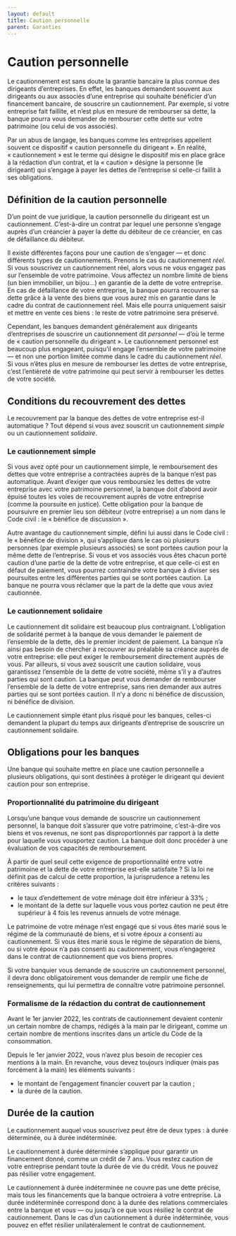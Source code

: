 ```yaml
---
layout: default
title: Caution personnelle
parent: Garanties
---
```


# Caution personnelle

Le cautionnement est sans doute la garantie bancaire la plus connue des dirigeants d’entreprises. En effet, les banques demandent souvent aux dirigeants ou aux associés d’une entreprise qui souhaite bénéficier d’un financement bancaire, de souscrire un cautionnement. Par exemple, si votre entreprise fait faillite, et n’est plus en mesure de rembourser sa dette, la banque pourra vous demander de rembourser cette dette sur votre patrimoine (ou celui de vos associés).

Par un abus de langage, les banques comme les entreprises appellent souvent ce dispositif « caution personnelle du dirigeant ». En réalité, « cautionnement » est le terme qui désigne le dispositif mis en place grâce à la rédaction d’un contrat, et la « caution » désigne la personne (le dirigeant) qui s’engage à payer les dettes de l’entreprise si celle-ci faillit à ses obligations.

## Définition de la caution personnelle

D’un point de vue juridique, la caution personnelle du dirigeant est un cautionnement. C’est-à-dire un contrat par lequel une personne s’engage auprès d’un créancier à payer la dette du débiteur de ce créancier, en cas de défaillance du débiteur.

Il existe différentes façons pour une caution de s’engager — et donc différents types de cautionnements. Prenons le cas du cautionnement _réel_. Si vous souscrivez un cautionnement réel, alors vous ne vous engagez pas sur l’ensemble de votre patrimoine. Vous affectez un nombre limité de biens (un bien immobilier, un bijou…) en garantie de la dette de votre entreprise. En cas de défaillance de votre entreprise, la banque pourra recouvrer sa dette grâce à la vente des biens que vous aurez mis en garantie dans le cadre du contrat de cautionnement réel. Mais elle pourra uniquement saisir et mettre en vente ces biens : le reste de votre patrimoine sera préservé.

Cependant, les banques demandent généralement aux dirigeants d’entreprises de souscrire un cautionnement dit _personnel_ — d’où le terme de « caution personnelle du dirigeant ». Le cautionnement personnel est beaucoup plus engageant, puisqu’il engage l’ensemble de votre patrimoine — et non une portion limitée comme dans le cadre du cautionnement _réel_. Si vous n’êtes plus en mesure de rembourser les dettes de votre entreprise, c’est l’entièreté de votre patrimoine qui peut servir à rembourser les dettes de votre société.

## Conditions du recouvrement des dettes

Le recouvrement par la banque des dettes de votre entreprise est-il automatique ? Tout dépend si vous avez souscrit un cautionnement _simple_ ou un cautionnement _solidaire_.

### Le cautionnement simple

Si vous avez opté pour un cautionnement simple, le remboursement des dettes que votre entreprise a contractées auprès de la banque n’est pas automatique. Avant d’exiger que vous remboursiez les dettes de votre entreprise avec votre patrimoine personnel, la banque doit d’abord avoir épuisé toutes les voies de recouvrement auprès de votre entreprise (comme la poursuite en justice). Cette obligation pour la banque de poursuivre en premier lieu son débiteur (votre entreprise) a un nom dans le Code civil : le « bénéfice de discussion ».

Autre avantage du cautionnement simple, défini lui aussi dans le Code civil : le « bénéfice de division », qui s’applique dans le cas où plusieurs personnes (par exemple plusieurs associés) se sont portées caution pour la même dette de l’entreprise. Si vous et vos associés vous êtes chacun porté caution d’une partie de la dette de votre entreprise, et que celle-ci est en défaut de paiement, vous pourrez contraindre votre banque à diviser ses poursuites entre les différentes parties qui se sont portées caution. La banque ne pourra vous réclamer que la part de la dette que vous aviez cautionnée.

### Le cautionnement solidaire

Le cautionnement dit solidaire est beaucoup plus contraignant. L’obligation de solidarité permet à la banque de vous demander le paiement de l’ensemble de la dette, dès le premier incident de paiement. La banque n’a ainsi pas besoin de chercher à recouvrer au préalable sa créance auprès de votre entreprise: elle peut exiger le remboursement directement auprès de vous. Par ailleurs, si vous avez souscrit une caution solidaire, vous garantissez l’ensemble de la dette de votre société, même s’il y a d’autres parties qui sont caution. La banque peut vous demander de rembourser l’ensemble de la dette de votre entreprise, sans rien demander aux autres parties qui se sont portées caution. Il n’y a donc ni bénéfice de discussion, ni bénéfice de division.

Le cautionnement simple étant plus risqué pour les banques, celles-ci demandent la plupart du temps aux dirigeants d’entreprise de souscrire un cautionnement solidaire.

## Obligations pour les banques

Une banque qui souhaite mettre en place une caution personnelle a plusieurs obligations, qui sont destinées à protéger le dirigeant qui devient caution pour son entreprise.

### Proportionnalité du patrimoine du dirigeant

Lorsqu’une banque vous demande de souscrire un cautionnement personnel, la banque doit s’assurer que votre patrimoine, c’est-à-dire vos biens et vos revenus, ne sont pas disproportionnés par rapport à la dette pour laquelle vous vousportez caution. La banque doit donc procéder à une évaluation de vos capacités de remboursement.

À partir de quel seuil cette exigence de proportionnalité entre votre patrimoine et la dette de votre entreprise est-elle satisfaite ? Si la loi ne définit pas de calcul de cette proportion, la jurisprudence a retenu les critères suivants :

- le taux d’endettement de votre ménage doit être inférieur à 33% ;
- le montant de la dette sur laquelle vous vous portez caution ne peut être supérieur à 4 fois les revenus annuels de votre ménage.

Le patrimoine de votre ménage n’est engagé que si vous êtes marié sous le régime de la communauté de biens, et si votre époux a consenti au cautionnement. Si vous êtes marié sous le régime de séparation de biens, ou si votre époux n’a pas consenti au cautionnement, vous n’engagerez dans le contrat de cautionnement que vos biens propres.

Si votre banquier vous demande de souscrire un cautionnement personnel, il devra donc obligatoirement vous demander de remplir une fiche de renseignements, qui lui permettra de connaître votre patrimoine personnel.

### Formalisme de la rédaction du contrat de cautionnement

Avant le 1er janvier 2022, les contrats de cautionnement devaient contenir un certain nombre de champs, rédigés à la main par le dirigeant, comme un certain nombre de mentions inscrites dans un article du Code de la consommation.

Depuis le 1er janvier 2022, vous n’avez plus besoin de recopier ces mentions à la main. En revanche, vous devez toujours indiquer (mais pas forcément à la main) les éléments suivants :

- le montant de l’engagement financier couvert par la caution ;
- la durée de la caution.

## Durée de la caution

Le cautionnement auquel vous souscrivez peut être de deux types : à durée déterminée, ou à durée indéterminée.

Le cautionnement à durée déterminée s’applique pour garantir un financement donné, comme un crédit de 7 ans. Vous restez caution de votre entreprise pendant toute la durée de vie du crédit. Vous ne pouvez pas résilier votre engagement.

Le cautionnement à durée indéterminée ne couvre pas une dette précise, mais tous les financements que la banque octroiera à votre entreprise. La durée indéterminée correspond donc à la durée des relations commerciales entre la banque et vous — ou jusqu’à ce que vous résiliez le contrat de cautionnement. Dans le cas d’un cautionnement à durée indéterminée, vous pouvez en effet résilier unilatéralement le contrat de cautionnement.
